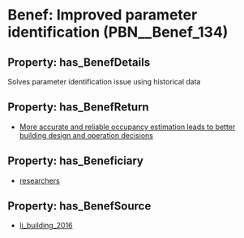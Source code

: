 # Benef: __Improved parameter identification__ (PBN__Benef_134)

## Property: has_BenefDetails

Solves parameter identification issue using historical data

## Property: has_BenefReturn

* [More accurate and reliable occupancy estimation leads to better building design and operation decisions](../BenefReturn/PBN__BenefReturn_133)

## Property: has_Beneficiary

* [researchers](../Stakeholder/PBN__Stakeholder_2)

## Property: has_BenefSource

* [li_building_2016](../Article/PBN__Article_29)

